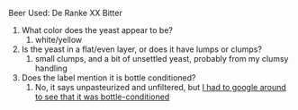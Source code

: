 Beer Used: De Ranke XX Bitter

1. What color does the yeast appear to be?
	1. white/yellow
2. Is the yeast in a flat/even layer, or does it have lumps or clumps?
	1. small clumps, and a bit of unsettled yeast, probably from my clumsy handling
3. Does the label mention it is bottle conditioned?
	1. No, it says unpasteurized and unfiltered, but [I had to google around to see that it was bottle-conditioned](https://www.belgiansmaak.com/xx-bitter-brouwerij-de-ranke/)